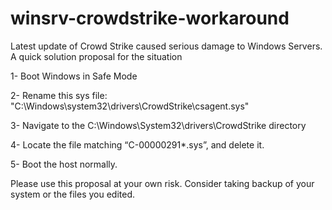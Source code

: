 # winsrv-crowdstrike-workaround
Latest update of Crowd Strike caused serious damage to Windows Servers. A quick solution proposal for the situation


1- Boot Windows in Safe Mode

2- Rename this sys file: "C:\Windows\system32\drivers\CrowdStrike\csagent.sys"

3- Navigate to the C:\Windows\System32\drivers\CrowdStrike directory

4- Locate the file matching “C-00000291*.sys”, and delete it.

5- Boot the host normally.


Please use this proposal at your own risk. Consider taking backup of your system or the files you edited.
